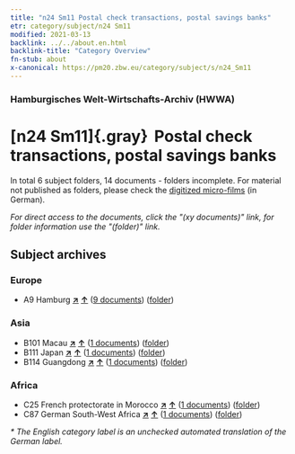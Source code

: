 ```yaml
---
title: "n24 Sm11 Postal check transactions, postal savings banks"
etr: category/subject/n24 Sm11
modified: 2021-03-13
backlink: ../../about.en.html
backlink-title: "Category Overview"
fn-stub: about
x-canonical: https://pm20.zbw.eu/category/subject/s/n24_Sm11
---
```


### Hamburgisches Welt-Wirtschafts-Archiv (HWWA)
# [n24 Sm11]{.gray}&#8201; Postal check transactions, postal savings banks&#160; 





In total 6 subject folders, 14 documents - folders incomplete.
For material not published as folders, please check the [digitized micro-films](/film/h1_sh.de.html) (in German).

_For direct access to the documents, click the "(xy documents)" link, for folder information use the "(folder)" link._

## Subject archives



### Europe

- A9 Hamburg [**&nearr;**](../../../geo/i/140905/about.en.html "Hamburg (all folders)") [**&uarr;**](../../../geo/about.en.html#A9 "Country category system") (<a href="https://pm20.zbw.eu/dfgview/sh/140905,161744" title="about: Hamburg : Postal check transactions, postal savings banks" target="_blank">9 documents</a>) ([folder](../../../../folder/sh/1409xx/140905/1617xx/161744/about.en.html))

### Asia

- B101 Macau [**&nearr;**](../../../geo/i/141267/about.en.html "Macau (all folders)") [**&uarr;**](../../../geo/about.en.html#B101 "Country category system") (<a href="https://pm20.zbw.eu/dfgview/sh/141267,161744" title="about: Macau : Postal check transactions, postal savings banks" target="_blank">1 documents</a>) ([folder](../../../../folder/sh/1412xx/141267/1617xx/161744/about.en.html))
- B111 Japan [**&nearr;**](../../../geo/i/141272/about.en.html "Japan (all folders)") [**&uarr;**](../../../geo/about.en.html#B111 "Country category system") (<a href="https://pm20.zbw.eu/dfgview/sh/141272,161744" title="about: Japan : Postal check transactions, postal savings banks" target="_blank">1 documents</a>) ([folder](../../../../folder/sh/1412xx/141272/1617xx/161744/about.en.html))
- B114 Guangdong [**&nearr;**](../../../geo/i/141275/about.en.html "Guangdong (all folders)") [**&uarr;**](../../../geo/about.en.html#B114 "Country category system") (<a href="https://pm20.zbw.eu/dfgview/sh/141275,161744" title="about: Guangdong : Postal check transactions, postal savings banks" target="_blank">1 documents</a>) ([folder](../../../../folder/sh/1412xx/141275/1617xx/161744/about.en.html))

### Africa

- C25 French protectorate in Morocco [**&nearr;**](../../../geo/i/141358/about.en.html "French protectorate in Morocco (all folders)") [**&uarr;**](../../../geo/about.en.html#C25 "Country category system") (<a href="https://pm20.zbw.eu/dfgview/sh/141358,161744" title="about: French protectorate in Morocco : Postal check transactions, postal savings banks" target="_blank">1 documents</a>) ([folder](../../../../folder/sh/1413xx/141358/1617xx/161744/about.en.html))
- C87 German South-West Africa [**&nearr;**](../../../geo/i/141450/about.en.html "German South-West Africa (all folders)") [**&uarr;**](../../../geo/about.en.html#C87 "Country category system") (<a href="https://pm20.zbw.eu/dfgview/sh/141450,161744" title="about: German South-West Africa : Postal check transactions, postal savings banks" target="_blank">1 documents</a>) ([folder](../../../../folder/sh/1414xx/141450/1617xx/161744/about.en.html))


_* The English category label is an unchecked automated translation of the German label._

